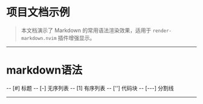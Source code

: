# 项目文档示例

> 本文档演示了 Markdown 的常用语法渲染效果，适用于 `render-markdown.nvim` 插件增强显示。
---
# markdown语法
 -- [#]   标题
 -- [-]   无序列表
 -- [1]   有序列表
 -- ['']  代码块
 -- [---] 分割线

---
